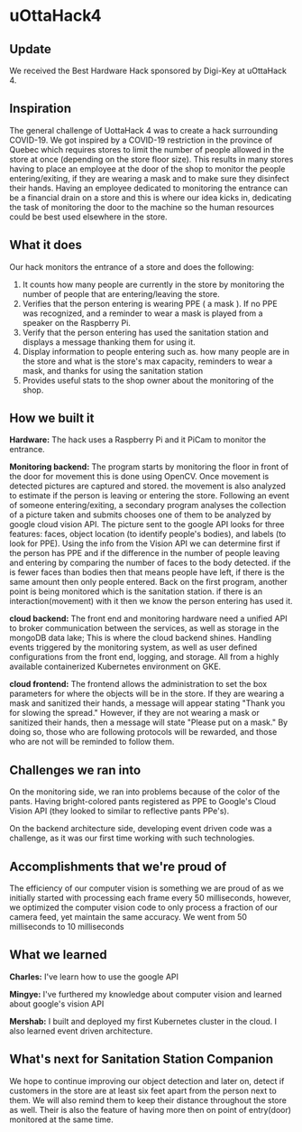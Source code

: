 # uOttaHack4

## Update
We received the Best Hardware Hack sponsored by Digi-Key at uOttaHack 4.

## Inspiration

The general challenge of UottaHack 4 was to create a hack surrounding COVID-19. We got inspired by a COVID-19 restriction in the province of Quebec which requires stores to limit the number of people allowed in the store at once (depending on the store floor size). This results in many stores having to place an employee at the door of the shop to monitor the people entering/exiting, if they are wearing a mask and to make sure they disinfect their hands. Having an employee dedicated to monitoring the entrance can be a financial drain on a store and this is where our idea kicks in, dedicating the task of monitoring the door to the machine so the human resources could be best used elsewhere in the store.

## What it does

Our hack monitors the entrance of a store and does the following:
1. It counts how many people are currently in the store by monitoring the number of people that are entering/leaving the store.
2. Verifies that the person entering is wearing PPE ( a mask ). If no PPE was recognized, and a reminder to wear a mask is played from a speaker on the Raspberry Pi.
3. Verify that the person entering has used the sanitation station and displays a message thanking them for using it.
4. Display information to people entering such as. how many people are in the store and what is the store's max capacity, reminders to wear a mask, and thanks for using the sanitation station
5. Provides useful stats to the shop owner about the monitoring of the shop.

## How we built it
**Hardware:**  The hack uses a Raspberry Pi and it PiCam to monitor the entrance.

**Monitoring backend:** The program starts by monitoring the floor in front of the door for movement this is done using OpenCV. Once movement is detected pictures are captured and stored. the movement is also analyzed to estimate if the person is leaving or entering the store. Following an event of someone entering/exiting, a secondary program analyses the collection of a picture taken and submits chooses one of them to be analyzed by google cloud vision API. The picture sent to the google API looks for three features: faces, object location (to identify people's bodies), and labels (to look for PPE). Using the info from the Vision API we can determine first if the person has PPE and if the difference in the number of people leaving and entering by comparing the number of faces to the body detected. if the is fewer faces than bodies then that means people have left, if there is the same amount then only people entered. Back on the first program, another point is being monitored which is the sanitation station. if there is an interaction(movement) with it then we know the person entering has used it.

**cloud backend:**
The front end and monitoring hardware need a unified API to broker communication between the services, as well as storage in the mongoDB data lake; This is where the cloud backend shines. Handling events triggered by the monitoring system, as well as user defined configurations from the front end, logging, and storage. All from a highly available containerized Kubernetes environment on GKE.  

**cloud frontend:**
The frontend allows the administration to set the box parameters for where the objects will be in the store. If they are wearing a mask and sanitized their hands, a message will appear stating "Thank you for slowing the spread." However, if they are not wearing a mask or sanitized their hands, then a message will state "Please put on a mask." By doing so, those who are following protocols will be rewarded, and those who are not will be reminded to follow them.

## Challenges we ran into

On the monitoring side, we ran into problems because of the color of the pants. Having bright-colored pants registered as PPE to Google's Cloud Vision API (they looked to similar to reflective pants PPe's). 

On the backend architecture side, developing event driven code was a challenge, as it was our first time working with such technologies.

## Accomplishments that we're proud of
The efficiency of our computer vision is something we are proud of as we initially started with processing each frame every 50 milliseconds, however, we optimized the computer vision code to only process a fraction of our camera feed, yet maintain the same accuracy. We went from 50 milliseconds to 10 milliseconds

## What we learned

**Charles:** I've learn how to use the google API

**Mingye:** I've furthered my knowledge about computer vision and learned about google's vision API

**Mershab:** I built and deployed my first Kubernetes cluster in the cloud. I also learned event driven architecture.

## What's next for Sanitation Station Companion
We hope to continue improving our object detection and later on, detect if customers in the store are at least six feet apart from the person next to them. We will also remind them to keep their distance throughout the store as well. Their is also the feature of having more then on point of entry(door) monitored at the same time.
